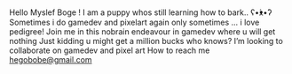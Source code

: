 Hello Myslef Boge !
I am a puppy whos still learning how to bark.. ʕ•́ᴥ•̀ʔ
Sometimes i do gamedev and pixelart again only sometimes ... i love pedigree!
Join me in this nobrain endeavour in gamedev where u will get nothing
Just kidding u might get a million bucks who knows?
I’m looking to collaborate on gamedev and pixel art 
How to reach me hegobobe@gmail.com

<!---
HegoBoge/HegoBoge is a ✨ special ✨ repository because its `README.md` (this file) appears on your GitHub profile.
You can click the Preview link to take a look at your changes.
--->
